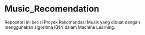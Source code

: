 # Music_Recomendation

Repositori ini berisi Proyek Rekomendasi Musik yang dibuat dengan menggunakan algoritma KNN dalam Machine Learning.
